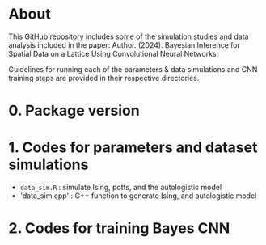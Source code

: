 # About

This GitHub repository includes some of the simulation studies and data analysis included in the paper: Author. (2024). Bayesian Inference for Spatial Data on a Lattice Using Convolutional Neural Networks.

Guidelines for running each of the parameters & data simulations and CNN training steps are provided in their respective directories.

# 0. Package version

# 1. Codes for parameters and dataset simulations
- `data_sim.R` : simulate Ising, potts, and the autologistic model
- 'data_sim.cpp' : C++ function to generate Ising, and autologistic model
# 2. Codes for training Bayes CNN

